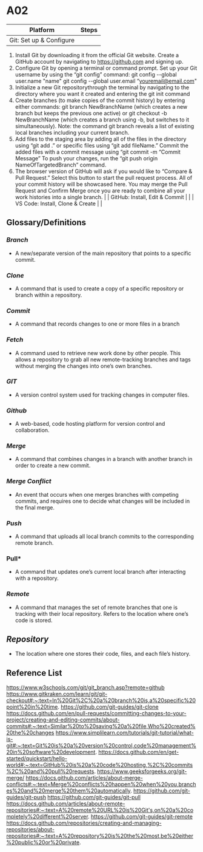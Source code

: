 # A02

| Platform | Steps |
| --- | --- |
| Git: Set up & Configure |
1. Install Git by downloading it from the official Git website. Create a GitHub account by navigating to https://github.com and signing up.
1. Configure Git by opening a terminal or command prompt. Set up your Git username by using the “git config” command: git config --global user.name "name"  git config --global user.email “youremail@email.com"
1. Initialize a new Git repositorythrough the terminal by navigating to the directory where you want it created and entering the git init command
1. Create branches (to make copies of the commit history) by entering either commands: git branch NewBranchName (which creates a new branch but keeps the previous one active) or git checkout -b NewBranchName (which creates a branch using -b, but switches to it simultaneously). Note: the command git branch reveals a list of existing local branches including your current branch.
1. Add files to the staging area by adding all of the files in the directory using “git add .”  or specific files using “git add fileName.” Commit the added files with a commit message using “git commit -m “Commit Message” To push your changes, run the “git push origin NameOfTargetedBranch” command. 
1. The browser version of GitHub will ask if you would like to “Compare & Pull Request.” Select this button to start the pull request process. All of your commit history will be showcased here. You may merge the Pull Request and Confirm Merge once you are ready to combine all your work histories into a single branch. |
| GitHub: Install, Edit & Commit |  |
| VS Code: Install, Clone & Create |  |


## Glossary/Definitions
### ***Branch***
+ A new/separate version of the main repository that points to a specific commit.

### ***Clone***
+ A command that is used to create a copy of a specific repository or branch within a repository.

### ***Commit***
+ A command that records changes to one or more files in a branch

### ***Fetch***
+ A command used to retrieve new work done by other people. This allows a repository to grab all new remote-tracking branches and tags without merging the changes into one’s own branches.

### ***GIT***
+ A version control system used for tracking changes in computer files.

### ***Github***
+ A web-based, code hosting platform for version control and collaboration.

### ***Merge***
+ A command that combines changes in a branch with another branch in order to create a new commit.

### ***Merge Conflict***
+ An event that occurs when one merges branches with competing commits, and requires one to decide what changes will be included in the final merge.

### ***Push***
+ A command that uploads all local branch commits to the corresponding remote branch.

### **Pull***
+ A command that updates one’s current local branch after interacting with a repository.

### ***Remote***
+ A command that manages the set of remote branches that one is tracking with their local repository.
Refers to the location where one’s code is stored.

## ***Repository***
+ The location where one stores their code, files, and each file’s history.

## Reference List
https://www.w3schools.com/git/git_branch.asp?remote=github
https://www.gitkraken.com/learn/git/git-checkout#:~:text=In%20Git%2C%20a%20branch%20is,a%20specific%20point%20in%20time.
https://github.com/git-guides/git-clone
https://docs.github.com/en/pull-requests/committing-changes-to-your-project/creating-and-editing-commits/about-commits#:~:text=Similar%20to%20saving%20a%20file,Who%20created%20the%20changes
https://www.simplilearn.com/tutorials/git-tutorial/what-is-git#:~:text=Git%20is%20a%20version%20control,code%20management%20in%20software%20development. 
https://docs.github.com/en/get-started/quickstart/hello-world#:~:text=GitHub%20is%20a%20code%20hosting,%2C%20commits%2C%20and%20pull%20requests. 
https://www.geeksforgeeks.org/git-merge/ 
https://docs.github.com/articles/about-merge-conflicts#:~:text=Merge%20conflicts%20happen%20when%20you,branches%20and%20merge%20them%20automatically. 
https://github.com/git-guides/git-push 
https://github.com/git-guides/git-pull 
https://docs.github.com/articles/about-remote-repositories#:~:text=A%20remote%20URL%20is%20Git's,on%20a%20completely%20different%20server. 
https://github.com/git-guides/git-remote 
https://docs.github.com/repositories/creating-and-managing-repositories/about-repositories#:~:text=A%20repository%20is%20the%20most,be%20either%20public%20or%20private. 